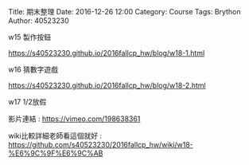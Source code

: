 Title: 期末整理
Date: 2016-12-26 12:00
Category: Course
Tags: Brython
Author: 40523230

<!-- PELICAN_END_SUMMARY -->

<!-- 導入 Brython 標準程式庫 -->
<script type="text/javascript" 
    src="https://cdn.rawgit.com/brython-dev/brython/master/www/src/brython_dist.js">
</script>

<!-- 啟動 Brython -->
<script>
window.onload=function(){
brython(1);
}
</script>

w15 製作按鈕

https://s40523230.github.io/2016fallcp_hw/blog/w18-1.html

w16 猜數字遊戲

https://s40523230.github.io/2016fallcp_hw/blog/w18-2.html

w17 1/2放假

影片連結 : https://vimeo.com/198638361

wiki比較詳細老師看這個就好 : https://github.com/s40523230/2016fallcp_hw/wiki/w18-%E6%9C%9F%E6%9C%AB